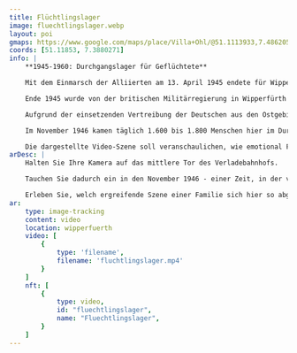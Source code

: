 ```yaml
---
title: Flüchtlingslager
image: fluechtlingslager.webp
layout: poi
gmaps: https://www.google.com/maps/place/Villa+Ohl/@51.1113933,7.4862051,17z/data=!3m1!4b1!4m6!3m5!1s0x47b934b438695541:0x23677c406164f6e9!8m2!3d51.11139!4d7.48878!16s%2Fg%2F120p462z?entry=ttu
coords: [51.11853, 7.3880271]
info: |
    **1945-1960: Durchgangslager für Geflüchtete**

    Mit dem Einmarsch der Alliierten am 13. April 1945 endete für Wipperfürth der Zweite Weltkrieg. 

    Ende 1945 wurde von der britischen Militärregierung in Wipperfürth ein Lager zum Zwecke der „Rheinländerrückführung“ eingerichtet; 

    Aufgrund der einsetzenden Vertreibung der Deutschen aus den Ostgebieten jedoch änderte sich die Funktion des Lagers sehr schnell; es wurde zum „Durchgangslager für Flüchtlinge“. Etwa 1 Million Menschen wurden bis 1960 durch den „Rangierbahnhof der Heimatlosen“ geschleust, der Anteil der rückzuführenden Rheinländer lag bei gerade einmal 3 Prozent. 

    Im November 1946 kamen täglich 1.600 bis 1.800 Menschen hier im Durchgangslager an, die auf Nordrhein- Westfalen verteilt werden sollten. Da dies gar nicht so schnell zu schaffen war, wurde das „Durchgangslager“ für zahlreiche Menschen zum Aufenthaltsort für viele Monate. Für einen längeren Aufenthalt war das Lager aber nicht ausgerüstet; so gab es weder Duschen noch Bäder; 30 bis 50 Menschen hausten in einem Raum; die Unterkünfte waren verlaust und verwanzt; wiederholt brachen Seuchen aus. Es gab natürlich auch nicht genug Platz in den Schulen, um allen Flüchtlingskindern den Unterrichtsbesuch zu ermöglichen. Ende 1950 war fast jeder vierte Einwohner von Wipperfürth und Klüppelberg ein Vertriebener; 1951 registrierte man 902 wohnungssuchende Familien mit 2583 Personen. 

    Die dargestellte Video-Szene soll veranschaulichen, wie emotional Familienzuammenführungen von Geflüchten  - ach all den Wirren des Krieges - hier am Bahnhof gewesen sein können.
arDesc: |
    Halten Sie Ihre Kamera auf das mittlere Tor des Verladebahnhofs.

    Tauchen Sie dadurch ein in den November 1946 - einer Zeit, in der viele geflüchtete Deutsche aus den Ostgebieten hier eintrafen.

    Erleben Sie, welch ergreifende Szene einer Familie sich hier so abgespielt haben könnte.
ar:
    type: image-tracking
    content: video
    location: wipperfuerth
    video: [
        {
            type: 'filename',
            filename: 'fluchtlingslager.mp4'
        }
    ]
    nft: [
        {
            type: video,
            id: "fluechtlingslager",
            name: "Fluechtlingslager",
        }
    ]
---
```


